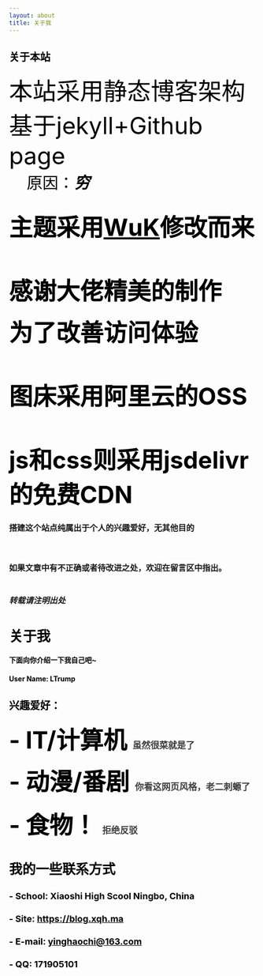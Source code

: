 ```yaml
---
layout: about
title: 关于我
---
```

<h2><font color=black>关于本站</font></h2>

<font color=black size="10rem">本站采用静态博客架构<br>基于jekyll+Github page&nbsp;<br></font>
<font color="#000000" size="6rem">&nbsp;&nbsp;&nbsp;&nbsp;原因：<em><strong>穷<strong></em></font><br><br>

<!-- slide vertical=true -->

<font color=black size="10rem">主题采用<strong><a href="https://jekyll-theme-wuk.wu-kan.cn/" style="Color: #000000">WuK</a></strong>修改而来<br><br>感谢大佬精美的制作</font>

<!-- slide vertical=true -->

<font color=black size="10rem">为了改善访问体验<br><br>图床采用阿里云的OSS<br><br>js和css则采用jsdelivr的免费CDN</font>

<!-- slide -->

<h3>搭建这个站点纯属出于个人的兴趣爱好，无其他目的</h3><br>

<h3>如果文章中有不正确或者待改进之处，欢迎在留言区中指出。<h3>

<br>***转载请注明出处***

<!-- slide -->

<h1><font color=black>关于我</font></h1>

<h4><font color=black>下面向你介绍一下我自己吧~</font></h4>

<h4><font color=black>User Name: LTrump</font></h4>

<!-- slide -->

<h2><font color=black>兴趣爱好：</font></h2>

<font color=black size="10rem">- IT/计算机&nbsp;</font><font color="#3f3f3f" size="4rem">虽然很菜就是了</font>

<font color=black size="10rem">- 动漫/番剧&nbsp;</font><font color="#3f3f3f" size="4rem"><font color="#3f3f3f">你看这网页风格，老二刺螈了</font>

<font color=black size="10rem">- 食物！&nbsp;</font><font color="#3f3f3f" size="4rem"><font color="#3f3f3f">拒绝反驳</font>

<!-- slide -->

<h2><font color=black>我的一些联系方式</font></h2>

<h4><font color=black>- School: Xiaoshi High Scool Ningbo, China</font></h4>

<h4><font color=black>- Site: <strong><a href="https://blog.xqh.ma" style="Color: #000000">https://blog.xqh.ma</a></strong></font></h4>

<!-- slide vertical=true -->

<h4><font color=black>- E-mail: <strong><a href="mailto:yinghaochi@163.com" style="Color: #000000">yinghaochi@163.com</a></strong></font></h4>

<h4><font color=black>- QQ: 171905101</font></h4>



